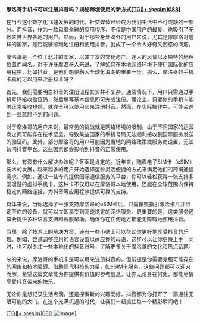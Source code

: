 **摩洛哥手机卡可以注册抖音吗？揭秘跨境使用的新方式[[TG💪+ @esim1088](https://t.me/s/esim1088)]**

在当今这个数字化飞速发展的时代，社交媒体已经成为我们生活中不可或缺的一部分。而抖音，作为一款风靡全球的应用程序，不仅是中国用户的最爱，也吸引了无数来自世界各地的用户。然而，对于那些身处海外的用户来说，尤其是像摩洛哥这样的国家，是否能够顺利地注册和使用抖音，就成了一个令人好奇又困惑的问题。

摩洛哥是一个位于北非的国家，以其丰富的文化遗产、迷人的风景以及独特的地理位置而闻名。对于许多摩洛哥人来说，了解如何在本地网络环境下使用国际化的应用程序，比如抖音，是他们想要融入全球化浪潮的重要一步。那么，摩洛哥的手机卡真的可以用来注册抖音吗？

首先，我们需要明白抖音的注册流程其实并不复杂。通常情况下，用户只需通过手机号码接收验证码，然后填写基本信息即可完成注册。理论上，只要你的手机卡能够正常接收短信，就完全可以使用它来注册抖音。然而，在实际操作中，可能会遇到一些意想不到的问题。

对于摩洛哥的用户来说，最常见的挑战就是网络环境的限制。由于不同国家的运营商之间可能存在技术壁垒，导致某些国家的手机号码无法顺利接收到国际服务发送的验证码。此外，部分摩洛哥的用户可能因为当地的网络政策或服务商设置，无法访问抖音平台。这些因素都会影响到抖音的正常使用。

那么，有没有什么解决办法呢？答案是肯定的。近年来，随着电子SIM卡（eSIM）技术的发展，越来越多的用户开始选择这种灵活便捷的方式来满足他们的跨境通信需求。例如，通过一些专门提供国际通信服务的平台，你可以轻松获得一张支持多国漫游的虚拟手机卡。这种卡不仅可以在摩洛哥本地使用，还能在全球范围内保持稳定的网络连接，为抖音等应用程序提供可靠的支持。

具体来说，当你选择了一张支持摩洛哥的eSIM卡后，只需按照指引激活卡片并绑定至你的设备，就可以立即享受到高速稳定的网络服务。更重要的是，这类服务通常会提供多种语言支持和客服帮助，确保你在任何地方都能无障碍地使用抖音。

当然，除了技术上的解决方案，还有一些小贴士可以帮助你更好地享受抖音的乐趣。例如，尝试调整应用的语言设置以适应你的母语，这样可以让你更快上手；同时，也可以关注一些本地化的抖音账号，了解更多关于摩洛哥的文化和热点话题。

总的来说，摩洛哥的手机卡是可以用来注册抖音的，但前提是你需要克服可能存在的网络和技术障碍。借助现代科技的力量，如eSIM卡服务，这些问题都可以迎刃而解。希望这篇文章能为你提供有价值的参考信息，让你无论身在何处，都能尽情享受抖音带来的快乐。

无论你是想记录生活点滴，还是探索新的兴趣爱好，抖音都为你打开了一扇通往无限可能的大门。在这个充满机遇的时代，让我们一起抓住每一个精彩瞬间吧！

[[TG💪+ @esim1088](https://t.me/s/esim1088) ![Image](https://i.postimg.cc/4NQfJmqS/Snipaste-2025-05-13-00-14-12.png)]
